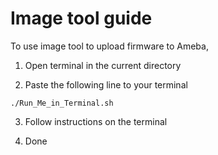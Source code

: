 # Image tool guide

To use image tool to upload firmware to Ameba,

1. Open terminal in the current directory

2. Paste the following line to your terminal

```
./Run_Me_in_Terminal.sh
```

3. Follow instructions on the terminal

4. Done